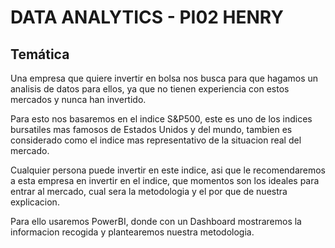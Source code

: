 # DATA ANALYTICS - PI02 HENRY

## Temática 

Una empresa que quiere invertir en bolsa nos busca para que hagamos un analisis de datos para ellos, ya que no tienen experiencia con estos mercados y nunca han invertido.

Para esto nos basaremos en el indice S&P500, este es uno de los indices bursatiles mas famosos de Estados Unidos y del mundo, tambien es considerado como el indice mas representativo de la situacion real del mercado. 

Cualquier persona puede invertir en este indice, asi que le recomendaremos a esta empresa en invertir en el indice, que momentos son los ideales para entrar al mercado, cual sera la metodologia y el por que de nuestra explicacion. 

Para ello usaremos PowerBI, donde con un Dashboard mostraremos la informacion recogida y plantearemos nuestra metodologia.